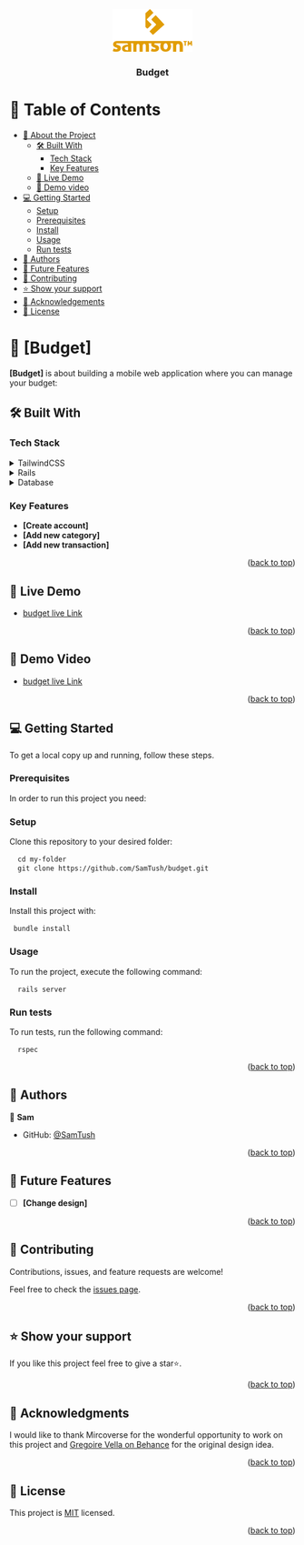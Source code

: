 <a name="readme-top"></a>

<div align="center">
  <img src="./app/assets/images/logo-orange.png" alt="logo" width="140"  height="auto" />
  <br/>

  <h3><b>Budget</b></h3>

</div>


# 📗 Table of Contents

- [📖 About the Project](#about-project)
  - [🛠 Built With](#built-with)
    - [Tech Stack](#tech-stack)
    - [Key Features](#key-features)
  - [🚀 Live Demo](#live-demo)
  - [🚀 Demo video](#demo-video)
- [💻 Getting Started](#getting-started)
  - [Setup](#setup)
  - [Prerequisites](#prerequisites)
  - [Install](#install)
  - [Usage](#usage)
  - [Run tests](#run-tests)
- [👥 Authors](#authors)
- [🔭 Future Features](#future-features)
- [🤝 Contributing](#contributing)
- [⭐️ Show your support](#support)
- [🙏 Acknowledgements](#acknowledgements)
- [📝 License](#license)


# 📖 [Budget] <a name="about-project"></a>

**[Budget]** is about building a mobile web application where you can manage your budget:

## 🛠 Built With <a name="built-with"></a>

### Tech Stack <a name="tech-stack"></a>

<details>
  <summary>TailwindCSS</summary>
  <ul>
    <li><a href="https://tailwindcss.com/">TailwindCSS</a></li>
  </ul>
</details>

<details>
  <summary>Rails</summary>
  <ul>
    <li><a href="https://rubyonrails.org">Rails</a></li>
  </ul>
</details>

<details>
<summary>Database</summary>
  <ul>
    <li><a href="https://www.postgresql.org/">PostgreSQL</a></li>
  </ul>
</details>

### Key Features <a name="key-features"></a>

- **[Create account]**
- **[Add new category]**
- **[Add new transaction]**

<p align="right">(<a href="#readme-top">back to top</a>)</p>

## 🚀 Live Demo <a name="live-demo"></a>

- [budget live Link](https://budget-ower.onrender.com)

<p align="right">(<a href="#readme-top">back to top</a>)</p>

## 🎥 Demo Video <a name="demo-videoo"></a>

- [budget live Link](https://www.loom.com/share/68751e16797c4bdcb624584ebb252b03?sid=211ee6e4-1690-4733-a88b-6449e74c80ab)

<p align="right">(<a href="#readme-top">back to top</a>)</p>

## 💻 Getting Started <a name="getting-started"></a>

To get a local copy up and running, follow these steps.

### Prerequisites

In order to run this project you need:

### Setup

Clone this repository to your desired folder:

```
  cd my-folder
  git clone https://github.com/SamTush/budget.git
```
### Install

Install this project with:

```
 bundle install
```

### Usage

To run the project, execute the following command:


```
  rails server
```

### Run tests

To run tests, run the following command:

```
  rspec
```

<p align="right">(<a href="#readme-top">back to top</a>)</p>

## 👥 Authors <a name="authors"></a>

👤 **Sam**

- GitHub: [@SamTush](https://github.com/SamTush)

<p align="right">(<a href="#readme-top">back to top</a>)</p>

## 🔭 Future Features <a name="future-features"></a>

- [ ] **[Change design]**

<p align="right">(<a href="#readme-top">back to top</a>)</p>

## 🤝 Contributing <a name="contributing"></a>

Contributions, issues, and feature requests are welcome!

Feel free to check the [issues page](https://github.com/SamTush/budget/issues/).

<p align="right">(<a href="#readme-top">back to top</a>)</p>

## ⭐️ Show your support <a name="support"></a>

If you like this project feel free to give a star⭐️.

<p align="right">(<a href="#readme-top">back to top</a>)</p>

## 🙏 Acknowledgments <a name="acknowledgements"></a>

I would like to thank Mircoverse for the wonderful opportunity to work on this project and  [Gregoire Vella on Behance](https://www.behance.net/gallery/19759151/Snapscan-iOs-design-and-branding?tracking_source=) for the original design idea. 

<p align="right">(<a href="#readme-top">back to top</a>)</p>

<!-- LICENSE -->

## 📝 License <a name="license"></a>

This project is [MIT](./LICENSE) licensed.

<p align="right">(<a href="#readme-top">back to top</a>)</p>
